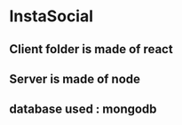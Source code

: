 # InstaSocial
## Client folder is made of react
## Server is made of node
## database used : mongodb
